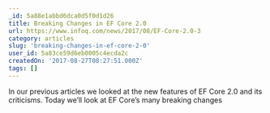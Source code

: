 ```yaml
---
_id: 5a88e1abbd6dca0d5f0d1d26
title: Breaking Changes in EF Core 2.0
url: https://www.infoq.com/news/2017/08/EF-Core-2.0-3
category: articles
slug: 'breaking-changes-in-ef-core-2-0'
user_id: 5a83ce59d6eb0005c4ecda2c
createdOn: '2017-08-27T08:27:51.000Z'
tags: []
---
```


In our previous articles we looked at the new features of EF Core 2.0 and its criticisms. Today we’ll look at EF Core’s many breaking changes
